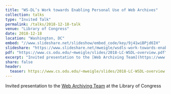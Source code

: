 ```yaml
---
title: "WS-DL’s Work towards Enabling Personal Use of Web Archives"
collection: talks
type: "Invited Talk"
permalink: /talks/2018-12-18-talk
venue: "Library of Congress"
date: 2018-12-18
location: "Washington, DC"
embed: "//www.slideshare.net/slideshow/embed_code/key/9j41wiBPjd6IH" 
slideshare: "https://www.slideshare.net/mweigle/wsdls-work-towards-enabling-personal-use-of-web-archives-126145392"
pdf: "https://www.cs.odu.edu/~mweigle/slides/2018-LC-WSDL-overview.pdf"
excerpt: "Invited presentation to the [Web Archiving Team](https://www.loc.gov/programs/web-archiving/about-this-program/) at the Library of Congress"
share: false
header:
  teaser: https://www.cs.odu.edu/~mweigle/slides/2018-LC-WSDL-overview.png
---
```

Invited presentation to the [Web Archiving Team](https://www.loc.gov/programs/web-archiving/about-this-program/) at the Library of Congress
